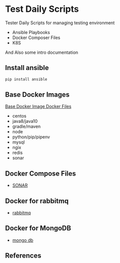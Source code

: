 # Test Daily Scripts

Tester Daily Scripts for managing testing environment

- Ansible Playbooks
- Docker Composer Files
- K8S 

And Also some intro documentation

## Install ansible 

```sh
pip install ansible
```

## Base Docker Images

[Base Docker Image Docker Files](dockers/)

- centos
- java8/java10
- gradle/maven
- node
- python/pip/pipenv
- mysql
- ngix
- redis
- sonar

## Docker Compose Files

- [SONAR](dockers/sonar/doocker-compose.yml)

## Docker for rabbitmq

- [rabbitmq](dockers/rabbitmq/docker-compose.yml)

## Docker for MongoDB

- [mongo db](dockers/mongo)

## References


